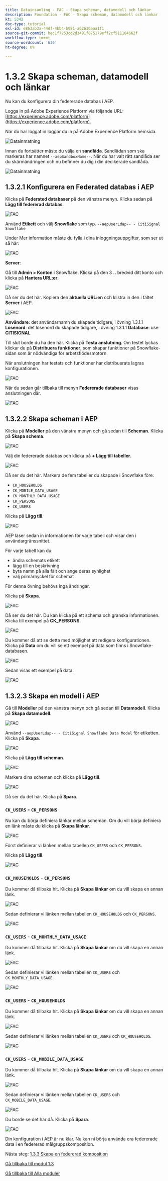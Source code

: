 ```yaml
---
title: Datainsamling - FAC - Skapa scheman, datamodell och länkar
description: Foundation - FAC - Skapa scheman, datamodell och länkar
kt: 5342
doc-type: tutorial
exl-id: e863ab3a-44df-4bb4-b081-a62616aaa1f1
source-git-commit: bec1f7253cd2d3491f875179eff2cf511104662f
workflow-type: tm+mt
source-wordcount: '636'
ht-degree: 0%

---
```


# 1.3.2 Skapa scheman, datamodell och länkar

Nu kan du konfigurera din federerade databas i AEP.

Logga in på Adobe Experience Platform via följande URL: [https://experience.adobe.com/platform](https://experience.adobe.com/platform).

När du har loggat in loggar du in på Adobe Experience Platform hemsida.

![Datainmatning](./../module1.2/images/home.png)

Innan du fortsätter måste du välja en **sandlåda**. Sandlådan som ska markeras har namnet ``--aepSandboxName--``. När du har valt rätt sandlåda ser du skärmändringen och nu befinner du dig i din dedikerade sandlåda.

![Datainmatning](./../module1.2/images/sb1.png)

## 1.3.2.1 Konfigurera en Federated databas i AEP

Klicka på **Federated databaser** på den vänstra menyn. Klicka sedan på **Lägg till federerad databas**.

![FAC](./images/fdb1.png)

Använd **Etikett** och välj **Snowflake** som typ. `--aepUserLdap-- - CitiSignal Snowflake`

Under Mer information måste du fylla i dina inloggningsuppgifter, som ser ut så här:

![FAC](./images/fdb2.png)

**Server**:

Gå till **Admin > Konton** i Snowflake. Klicka på den 3 **..** bredvid ditt konto och klicka på **Hantera URL:er**.

![FAC](./images/fdburl1.png)

Då ser du det här. Kopiera den **aktuella URL:en** och klistra in den i fältet **Server** i AEP.

![FAC](./images/fdburl2.png)

**Användare**: det användarnamn du skapade tidigare, i övning 1.3.1.1
**Lösenord**: det lösenord du skapade tidigare, i övning 1.3.1.1
**Database**: use **CITISIGNAL**

Till slut borde du ha den här. Klicka på **Testa anslutning**. Om testet lyckas klickar du på **Distribuera funktioner**, som skapar funktioner på Snowflake-sidan som är nödvändiga för arbetsflödesmotorn.

När anslutningen har testats och funktioner har distribuerats lagras konfigurationen.

![FAC](./images/fdb3.png)

När du sedan går tillbaka till menyn **Federerade databaser** visas anslutningen där.

![FAC](./images/fdb4.png)

## 1.3.2.2 Skapa scheman i AEP

Klicka på **Modeller** på den vänstra menyn och gå sedan till **Scheman**. Klicka på **Skapa schema**.

![FAC](./images/fdb5.png)

Välj din federerade databas och klicka på **+ Lägg till tabeller**.

![FAC](./images/fdb6.png)

Då ser du det här. Markera de fem tabeller du skapade i Snowflake före:

- `CK_HOUSEHOLDS`
- `CK_MOBILE_DATA_USAGE`
- `CK_MONTHLY_DATA_USAGE`
- `CK_PERSONS`
- `CK_USERS`

Klicka på **Lägg till**.

![FAC](./images/fdb7.png)

AEP läser sedan in informationen för varje tabell och visar den i användargränssnittet.

För varje tabell kan du:

- ändra schemats etikett
- lägg till en beskrivning
- byta namn på alla fält och ange deras synlighet
- välj primärnyckel för schemat

För denna övning behövs inga ändringar.

Klicka på **Skapa**.

![FAC](./images/fdb8.png)

Då ser du det här. Du kan klicka på ett schema och granska informationen. Klicka till exempel på **CK_PERSONS**.

![FAC](./images/fdb9.png)

Du kommer då att se detta med möjlighet att redigera konfigurationen. Klicka på **Data** om du vill se ett exempel på data som finns i Snowflake-databasen.

![FAC](./images/fdb10.png)

Sedan visas ett exempel på data.

![FAC](./images/fdb11.png)

## 1.3.2.3 Skapa en modell i AEP

Gå till **Modeller** på den vänstra menyn och gå sedan till **Datamodell**. Klicka på **Skapa datamodell**.

![FAC](./images/fdb12.png)

Använd `--aepUserLdap-- - CitiSignal Snowflake Data Model` för etiketten. Klicka på **Skapa**.

![FAC](./images/fdb13.png)

Klicka på **Lägg till scheman**.

![FAC](./images/fdb14.png)

Markera dina scheman och klicka på **Lägg till**.

![FAC](./images/fdb15.png)

Då ser du det här. Klicka på **Spara**.

### `CK_USERS` - `CK_PERSONS`

Nu kan du börja definiera länkar mellan scheman. Om du vill börja definiera en länk måste du klicka på **Skapa länkar**.

![FAC](./images/fdb16.png)

Först definierar vi länken mellan tabellen `CK_USERS` och `CK_PERSONS`.

Klicka på **Lägg till**.

![FAC](./images/fdb18.png)


### `CK_HOUSEHOLDS` - `CK_PERSONS`

Du kommer då tillbaka hit. Klicka på **Skapa länkar** om du vill skapa en annan länk.

![FAC](./images/fdb17.png)

Sedan definierar vi länken mellan tabellen `CK_HOUSEHOLDS` och `CK_PERSONS`.

![FAC](./images/fdb19.png)

### `CK_USERS` - `CK_MONTHLY_DATA_USAGE`

Du kommer då tillbaka hit. Klicka på **Skapa länkar** om du vill skapa en annan länk.

![FAC](./images/fdb20.png)

Sedan definierar vi länken mellan tabellen `CK_USERS` och `CK_MONTHLY_DATA_USAGE`.

![FAC](./images/fdb21.png)


### `CK_USERS` - `CK_HOUSEHOLDS`

Du kommer då tillbaka hit. Klicka på **Skapa länkar** om du vill skapa en annan länk.

![FAC](./images/fdb22.png)

Sedan definierar vi länken mellan tabellen `CK_USERS` och `CK_HOUSEHOLDS`.

![FAC](./images/fdb23.png)

### `CK_USERS` - `CK_MOBILE_DATA_USAGE`

Du kommer då tillbaka hit. Klicka på **Skapa länkar** om du vill skapa en annan länk.

![FAC](./images/fdb24.png)

Sedan definierar vi länken mellan tabellen `CK_USERS` och `CK_MOBILE_DATA_USAGE`.

![FAC](./images/fdb25.png)

Du borde se det här då. Klicka på **Spara**.

![FAC](./images/fdb26.png)

Din konfiguration i AEP är nu klar. Nu kan ni börja använda era federerade data i en federerad målgruppskomposition.

Nästa steg: [1.3.3 Skapa en federerad komposition](./ex3.md)

[Gå tillbaka till modul 1.3](./fac.md)

[Gå tillbaka till Alla moduler](../../../overview.md)
